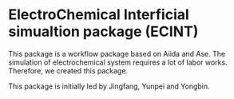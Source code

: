 # ElectroChemical Interficial simualtion package (ECINT)



This package is a workflow package based on Aiida and Ase. The simulation of electrochemical system requires a lot of labor works. Therefore, we created this package.

This package is initially led by Jingfang, Yunpei and Yongbin.

